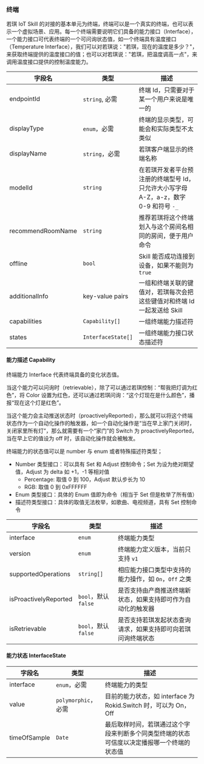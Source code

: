 ### 终端

若琪 IoT Skill 的对接的基本单元为终端，终端可以是一个真实的终端，也可以表示一个虚拟场景、应用。每一个终端需要说明它们具备的能力接口（Interface），一个能力接口可代表终端的一个可问询状态值，如一个终端具有温度接口（Temperature Interface），我们可以对若琪说："若琪，现在的温度是多少？"，来获取终端提供的温度接口的值；也可以对若琪说："若琪，把温度调高一点"，来调用温度接口提供的控制温度能力。

字段名 | 类型 | 描述
--- | --- | ---
endpointId | `string`, 必需 | 终端 Id，只需要对于某一个用户来说是唯一的
displayType | `enum`，必需 |终端的显示类型，可能会和实际类型不太类似
displayName | `string`，必需 | 若琪客户端显示的终端名称
modelId | `string` | 在若琪开发者平台预注册的终端型号 Id，只允许大小写字母 A-Z，a-z，数字 0-9 和符号 `-_`
recommendRoomName | `string` | 推荐若琪将这个终端划入与这个房间名相同的房间，便于用户命令
offline | `bool` | Skill 能否成功连接到设备，如果不能则为 `true`
additionalInfo | key-value pairs | 一组和终端关联的键值对，若琪每次会把这些键值对和终端 Id 一起发送给 Skill
capabilities | `Capability[]` | 一组终端能力描述符
states | `InterfaceState[]` | 一组终端能力接口状态描述符

#### 能力描述 Capability

终端能力 Interface 代表终端具备的变化状态值。

当这个能力可以问询时（retrievable），除了可以通过若琪控制：“帮我把灯调为红色”，将 Color 设置为红色，还可以通过若琪问询：“这个灯现在是什么颜色”，播报“现在这个灯是红色”。

当这个能力会主动推送状态时（proactivelyReported），那么就可以将这个终端状态作为一个自动化操作的触发器，如一个自动化操作是“当在早上家门关闭时，关闭家里所有灯”，那么就需要有一个“家门”的 Switch 为 proactivelyReported，当在早上它的值设为 off 时，该自动化操作就会被触发。

终端能力的状态值可以是 number 与 enum 或者特殊描述符类型；
- Number 类型接口：可以具有 Set 和 Adjust 控制命令；Set 为设为绝对期望值，Adjust 为 delta 如 +1，-1 等相对值
  - Percentage: 取值 0 到 100，Adjust 默认步长为 10
  - RGB: 取值 0 到 0xFFFFFF
- Enum 类型接口：具体的 Enum 值即为命令（相当于 Set 但是枚举了所有值）
- 描述符类型接口：具体的取值无法枚举，如歌曲、电视频道，具有 Set 控制命令

字段名 | 类型 | 描述
--- | --- | ---
interface | `enum` | 终端能力类型
version | `enum` | 终端能力定义版本，当前只支持 `v1`
supportedOperations | `string[]` | 相应能力接口类型中支持的能力操作，如 `On`，`Off` 之类
isProactivelyReported | `bool`，默认 `false` | 是否支持由产商推送终端新状态，如果支持即可作为自动化的触发器
isRetrievable | `bool`，默认 `false` | 是否支持若琪发起状态查询请求，如果支持即可向若琪问询终端状态

#### 能力状态 InterfaceState

字段名 | 类型 | 描述
--- | --- | ---
interface | `enum`，必需 | 终端能力的类型
value | `polymorphic`，必需 | 目前的能力状态，如 interface 为 Rokid.Switch 时，可以为 On，Off
timeOfSample | `Date` | 最后取样时间，若琪通过这个字段来判断多个同类型终端的状态可信度以决定播报哪一个终端的状态值
